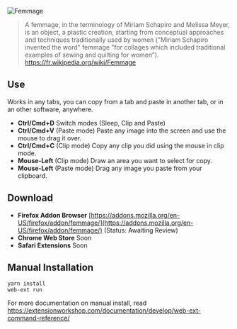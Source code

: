 ![Femmage](https://github.com/nestarz/femmage/blob/master/femmage.jpg?raw=true)

> A femmage, in the terminology of Miriam Schapiro and Melissa Meyer, is an object, a plastic creation, starting from conceptual approaches and techniques traditionally used by women ("Miriam Schapiro invented the word" femmage "for collages which included traditional examples of sewing and quilting for women”). https://fr.wikipedia.org/wiki/Femmage

## Use

Works in any tabs, you can copy from a tab and paste in another tab, or in an other software, anywhere.

- **Ctrl/Cmd+D** Switch modes (Sleep, Clip and Paste)
- **Ctrl/Cmd+V** (Paste mode) Paste any image into the screen and use the mouse to drag it over.
- **Ctrl/Cmd+C** (Clip mode) Copy any clip you did using the mouse in clip mode.
- **Mouse-Left** (Clip mode) Draw an area you want to select for copy.
- **Mouse-Left** (Paste mode) Drag any image you paste from your clipboard.

## Download
- **Firefox Addon Browser** [https://addons.mozilla.org/en-US/firefox/addon/femmage/](https://addons.mozilla.org/en-US/firefox/addon/femmage/)  (Status: Awaiting Review)
- **Chrome Web Store** Soon
- **Safari Extensions** Soon

## Manual Installation

```
yarn install
web-ext run
```

For more documentation on manual install, read https://extensionworkshop.com/documentation/develop/web-ext-command-reference/
